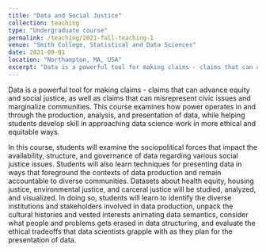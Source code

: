 ```yaml
---
title: "Data and Social Justice"
collection: teaching
type: "Undergraduate course"
permalink: /teaching/2021-fall-teaching-1
venue: "Smith College, Statistical and Data Sciences"
date: 2021-09-01
location: "Northampton, MA, USA"
excerpt: "Data is a powerful tool for making claims - claims that can advance equity and social justice, as well as claims that can misrepresent civic issues and marginalize communities. This course examines how power operates in and through the production, analysis, and presentation of data, while helping students develop skill in approaching data science work in more ethical and equitable ways."
---
```


Data is a powerful tool for making claims - claims that can advance equity and social justice, as well as claims that can misrepresent civic issues and marginalize communities. This course examines how power operates in and through the production, analysis, and presentation of data, while helping students develop skill in approaching data science work in more ethical and equitable ways. 

In this course, students will examine the sociopolitical forces that impact the availability, structure, and governance of data regarding various social justice issues. Students will also learn techniques for presenting data in ways that foreground the contexts of data production and remain accountable to diverse communities. Datasets about health equity, housing justice, environmental justice, and carceral justice will be studied, analyzed, and visualized. In doing so, students will learn to identify the diverse institutions and stakeholders involved in data production, unpack the cultural histories and vested interests animating data semantics, consider what people and problems gets erased in data structuring, and evaluate the ethical tradeoffs that data scientists grapple with as they plan for the presentation of data.